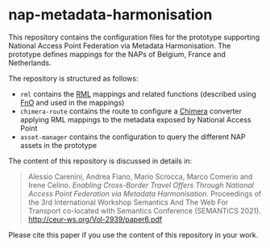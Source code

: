 # nap-metadata-harmonisation
This repository contains the configuration files for the prototype supporting National Access Point Federation via Metadata Harmonisation. The prototype defines mappings for the NAPs of Belgium, France and Netherlands.

The repository is structured as follows:

- `rml` contains the [RML](https://rml.io/) mappings and related functions (described using [FnO](https://fno.io/) and used in the mappings)
- `chimera-route` contains the route to configure a [Chimera](https://github.com/cefriel/chimera) converter applying RML mappings to the metadata exposed by National Access Point
- `asset-manager` contains the configuration to query the different NAP assets in the prototype

The content of this repository is discussed in details in:
> Alessio Carenini, Andrea Fiano, Mario Scrocca, Marco Comerio and Irene Celino. _Enabling Cross-Border Travel Offers Through National Access Point Federation via Metadata Harmonisation_. Proceedings of the 3rd International Workshop Semantics And The Web For Transport co-located with Semantics Conference (SEMANTiCS 2021). http://ceur-ws.org/Vol-2939/paper6.pdf

Please cite this paper if you use the content of this repository in your work.

